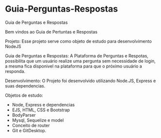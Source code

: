 # Guia-Perguntas-Respostas
Guia de Perguntas e Respostas

Bem vindos ao Guia de Pertuntas e Respostas

Projeto:
Esse projeto serve como objeto de estudo para desenvolvimento
NodeJS

Guia de Perguntas e Respostas:
A Plataforma de Perguntas e Respotas, possibilita que um usuário realize uma pergunta sem necessidade de login, a mesma fica disponivel na plataforma para que o próximo usuário a responda.

Desenvolvimento:
O Projeto foi desenvolvido utilizando Node.JS, Express e suas dependencias.

Objetos de estudo:
- Node, Express e dependencias
- EJS, HTML, CSS e Bootstrap
- BodyParser
- Mysql, Sequelize e model
- Conceito de router
- Git e GitDesktop.